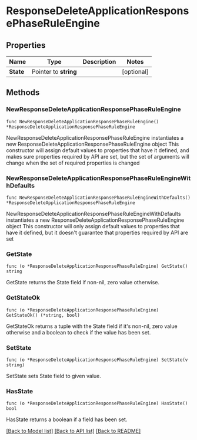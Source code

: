 # ResponseDeleteApplicationResponsePhaseRuleEngine

## Properties

Name | Type | Description | Notes
------------ | ------------- | ------------- | -------------
**State** | Pointer to **string** |  | [optional] 

## Methods

### NewResponseDeleteApplicationResponsePhaseRuleEngine

`func NewResponseDeleteApplicationResponsePhaseRuleEngine() *ResponseDeleteApplicationResponsePhaseRuleEngine`

NewResponseDeleteApplicationResponsePhaseRuleEngine instantiates a new ResponseDeleteApplicationResponsePhaseRuleEngine object
This constructor will assign default values to properties that have it defined,
and makes sure properties required by API are set, but the set of arguments
will change when the set of required properties is changed

### NewResponseDeleteApplicationResponsePhaseRuleEngineWithDefaults

`func NewResponseDeleteApplicationResponsePhaseRuleEngineWithDefaults() *ResponseDeleteApplicationResponsePhaseRuleEngine`

NewResponseDeleteApplicationResponsePhaseRuleEngineWithDefaults instantiates a new ResponseDeleteApplicationResponsePhaseRuleEngine object
This constructor will only assign default values to properties that have it defined,
but it doesn't guarantee that properties required by API are set

### GetState

`func (o *ResponseDeleteApplicationResponsePhaseRuleEngine) GetState() string`

GetState returns the State field if non-nil, zero value otherwise.

### GetStateOk

`func (o *ResponseDeleteApplicationResponsePhaseRuleEngine) GetStateOk() (*string, bool)`

GetStateOk returns a tuple with the State field if it's non-nil, zero value otherwise
and a boolean to check if the value has been set.

### SetState

`func (o *ResponseDeleteApplicationResponsePhaseRuleEngine) SetState(v string)`

SetState sets State field to given value.

### HasState

`func (o *ResponseDeleteApplicationResponsePhaseRuleEngine) HasState() bool`

HasState returns a boolean if a field has been set.


[[Back to Model list]](../README.md#documentation-for-models) [[Back to API list]](../README.md#documentation-for-api-endpoints) [[Back to README]](../README.md)


